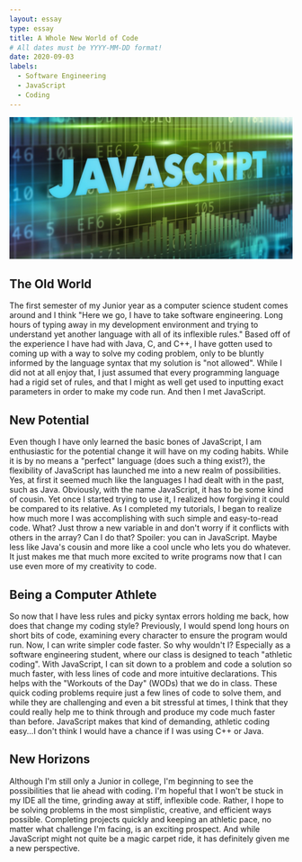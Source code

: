 ```yaml
---
layout: essay
type: essay
title: A Whole New World of Code
# All dates must be YYYY-MM-DD format!
date: 2020-09-03
labels:
  - Software Engineering
  - JavaScript
  - Coding
---
```


<img class="ui medium right floated rounded image" src="../images/js.jpg">

## The Old World

The first semester of my Junior year as a computer science student comes around and I think "Here we go, I have to take software engineering. Long hours of typing away in my development environment and trying to understand yet another language with all of its inflexible rules." Based off of the experience I have had with Java, C, and C++, I have gotten used to coming up with a way to solve my coding problem, only to be bluntly informed by the language syntax that my solution is "not allowed". While I did not at all enjoy that, I just assumed that every programming language had a rigid set of rules, and that I might as well get used to inputting exact parameters in order to make my code run. And then I met JavaScript.

## New Potential

Even though I have only learned the basic bones of JavaScript, I am enthusiastic for the potential change it will have on my coding habits. While it is by no means a "perfect" language (does such a thing exist?), the flexibility of JavaScript has launched me into a new realm of possibilities. Yes, at first it seemed much like the languages I had dealt with in the past, such as Java. Obviously, with the name JavaScript, it has to be some kind of cousin. Yet once I started trying to use it, I realized how forgiving it could be compared to its relative. As I completed my tutorials, I began to realize how much more I was accomplishing with such simple and easy-to-read code. What? Just throw a new variable in and don't worry if it conflicts with others in the array? Can I do that? Spoiler: you can in JavaScript. Maybe less like Java's cousin and more like a cool uncle who lets you do whatever. It just makes me that much more excited to write programs now that I can use even more of my creativity to code.

## Being a Computer Athlete

So now that I have less rules and picky syntax errors holding me back, how does that change my coding style? Previously, I would spend long hours on short bits of code, examining every character to ensure the program would run. Now, I can write simpler code faster. So why wouldn't I? Especially as a software engineering student, where our class is designed to teach "athletic coding". With JavaScript, I can sit down to a problem and code a solution so much faster, with less lines of code and more intuitive declarations. This helps with the "Workouts of the Day" (WODs) that we do in class. These quick coding problems require just a few lines of code to solve them, and while they are challenging and even a bit stressful at times, I think that they could really help me to think through and produce my code much faster than before. JavaScript makes that kind of demanding, athletic coding easy...I don't think I would have a chance if I was using C++ or Java.

## New Horizons

Although I'm still only a Junior in college, I'm beginning to see the possibilities that lie ahead with coding. I'm hopeful that I won't be stuck in my IDE all the time, grinding away at stiff, inflexible code. Rather, I hope to be solving problems in the most simplistic, creative, and efficient ways possible. Completing projects quickly and keeping an athletic pace, no matter what challenge I'm facing, is an exciting prospect. And while JavaScript might not quite be a magic carpet ride, it has definitely given me a new perspective.
